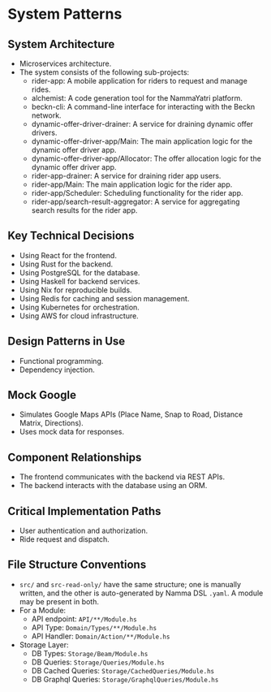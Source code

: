 # System Patterns

## System Architecture
- Microservices architecture.
- The system consists of the following sub-projects:
  - rider-app: A mobile application for riders to request and manage rides.
  - alchemist: A code generation tool for the NammaYatri platform.
  - beckn-cli: A command-line interface for interacting with the Beckn network.
  - dynamic-offer-driver-drainer: A service for draining dynamic offer drivers.
  - dynamic-offer-driver-app/Main: The main application logic for the dynamic offer driver app.
  - dynamic-offer-driver-app/Allocator: The offer allocation logic for the dynamic offer driver app.
  - rider-app-drainer: A service for draining rider app users.
  - rider-app/Main: The main application logic for the rider app.
  - rider-app/Scheduler: Scheduling functionality for the rider app.
  - rider-app/search-result-aggregator: A service for aggregating search results for the rider app.

## Key Technical Decisions
- Using React for the frontend.
- Using Rust for the backend.
- Using PostgreSQL for the database.
- Using Haskell for backend services.
- Using Nix for reproducible builds.
- Using Redis for caching and session management.
- Using Kubernetes for orchestration.
- Using AWS for cloud infrastructure.

## Design Patterns in Use
- Functional programming.
- Dependency injection.

## Mock Google
- Simulates Google Maps APIs (Place Name, Snap to Road, Distance Matrix, Directions).
- Uses mock data for responses.

## Component Relationships
- The frontend communicates with the backend via REST APIs.
- The backend interacts with the database using an ORM.

## Critical Implementation Paths
- User authentication and authorization.
- Ride request and dispatch.

## File Structure Conventions
- `src/` and `src-read-only/` have the same structure; one is manually written, and the other is auto-generated by Namma DSL `.yaml`. A module may be present in both.
- For a Module:
    - API endpoint: `API/**/Module.hs`
    - API Type: `Domain/Types/**/Module.hs`
    - API Handler: `Domain/Action/**/Module.hs`
- Storage Layer:
    - DB Types: `Storage/Beam/Module.hs`
    - DB Queries: `Storage/Queries/Module.hs`
    - DB Cached Queries: `Storage/CachedQueries/Module.hs`
    - DB Graphql Queries: `Storage/GraphqlQueries/Module.hs`
